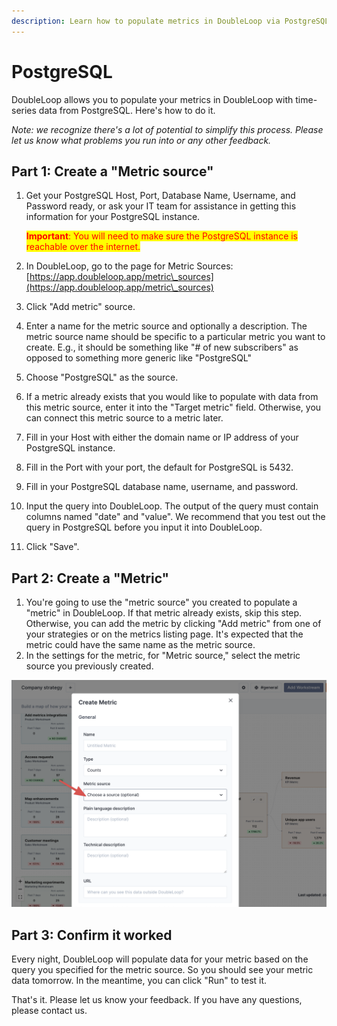 ```yaml
---
description: Learn how to populate metrics in DoubleLoop via PostgreSQL.
---
```


# PostgreSQL

DoubleLoop allows you to populate your metrics in DoubleLoop with time-series data from PostgreSQL. Here's how to do it.

_Note: we recognize there's a lot of potential to simplify this process. Please let us know what problems you run into or any other feedback._

## Part 1: **Create a "Metric source"**

1.  Get your PostgreSQL Host, Port, Database Name, Username, and Password ready, or ask your IT team for assistance in getting this information for your PostgreSQL instance.

    <mark style="color:red;">**Important**</mark><mark style="color:red;">: You will need to make sure the PostgreSQL instance is reachable over the internet.</mark>
2. In DoubleLoop, go to the page for Metric Sources: [https://app.doubleloop.app/metric\_sources](https://app.doubleloop.app/metric\_sources)
3. Click "Add metric" source.
4. Enter a name for the metric source and optionally a description. The metric source name should be specific to a particular metric you want to create. E.g., it should be something like "# of new subscribers" as opposed to something more generic like "PostgreSQL"
5. Choose "PostgreSQL" as the source.
6. If a metric already exists that you would like to populate with data from this metric source, enter it into the "Target metric" field. Otherwise, you can connect this metric source to a metric later.
7. Fill in your Host with either the domain name or IP address of your PostgreSQL instance.
8. Fill in the Port with your port, the default for PostgreSQL is 5432.
9. Fill in your PostgreSQL database name, username, and password.
10. Input the query into DoubleLoop. The output of the query must contain columns named "date" and "value". We recommend that you test out the query in PostgreSQL before you input it into DoubleLoop.
11. Click "Save".

## Part 2: **Create a "Metric"**

1. You're going to use the "metric source" you created to populate a "metric" in DoubleLoop. If that metric already exists, skip this step. Otherwise, you can add the metric by clicking "Add metric" from one of your strategies or on the metrics listing page. It's expected that the metric could have the same name as the metric source.
2. In the settings for the metric, for "Metric source," select the metric source you previously created.

![](<../.gitbook/assets/CleanShot 2022-03-07 at 14.52.00@2x.png>)

## Part 3: Confirm it worked

Every night, DoubleLoop will populate data for your metric based on the query you specified for the metric source. So you should see your metric data tomorrow. In the meantime, you can click "Run" to test it.

That's it. Please let us know your feedback. If you have any questions, please contact us.
